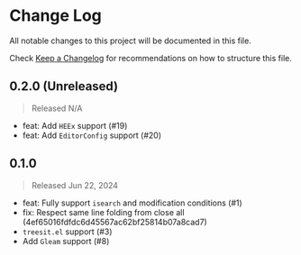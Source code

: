 # Change Log

All notable changes to this project will be documented in this file.

Check [Keep a Changelog](http://keepachangelog.com/) for recommendations on how to structure this file.

## 0.2.0 (Unreleased)
> Released N/A

* feat: Add `HEEx` support (#19)
* feat: Add `EditorConfig` support (#20)

## 0.1.0
> Released Jun 22, 2024

* feat: Fully support `isearch` and modification conditions (#1)
* fix: Respect same line folding from close all (4ef65016fdfdc6d45567ac62bf25814b07a8cad7)
* `treesit.el` support (#3)
* Add `Gleam` support (#8)
